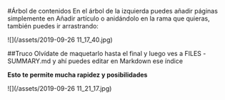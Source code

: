 #Árbol de contenidos
En el árbol de la izquierda puedes añadir páginas simplemente en Añadir artículo o anidándolo en la rama que quieras, también puedes ir arrastrando:

![](/assets/2019-09-26 11_17_40.jpg)

##Truco
Olvídate de maquetarlo hasta el final y luego ves a FILES -SUMMARY.md y ahí puedes editar en Markdown ese índice

**Esto te permite mucha rapidez y posibilidades**

![](/assets/2019-09-26 11_21_17.jpg)